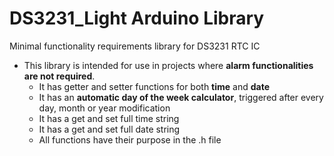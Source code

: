 # DS3231_Light Arduino Library
Minimal functionality requirements library for DS3231 RTC IC


* This library is intended for use in projects where **alarm functionalities are not required**.
  * It has getter and setter functions for both **time** and **date**
  * It has an **automatic day of the week calculator**, triggered after every day, month or year modification
  * It has a get and set full time string
  * It has a get and set full date string
  * All functions have their purpose in the .h file
